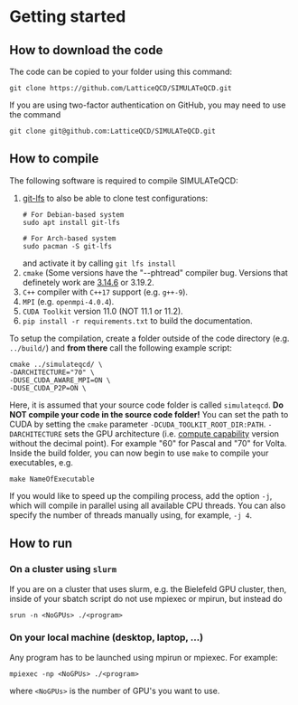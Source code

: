 Getting started
===============

## How to download the code

The code can be copied to your folder using this command:

```shell
git clone https://github.com/LatticeQCD/SIMULATeQCD.git
```

If you are using two-factor authentication on GitHub, you may need to use the command

```shell
git clone git@github.com:LatticeQCD/SIMULATeQCD.git
```
## How to compile

The following software is required to compile SIMULATeQCD:

1. [git-lfs](https://git-lfs.github.com/) to also be able to clone test configurations:
    ```shell
    # For Debian-based system
    sudo apt install git-lfs
     
    # For Arch-based system
    sudo pacman -S git-lfs
    ```
    and activate it by calling `git lfs install`
2. `cmake` (Some versions have the "--phtread" compiler bug. Versions that definetely work are [3.14.6](https://gitlab.kitware.com/cmake/cmake/tree/v3.14.6) or 3.19.2.
3. `C++` compiler with `C++17` support  (e.g. `g++-9`).
4. `MPI` (e.g. `openmpi-4.0.4`).
5. `CUDA Toolkit` version 11.0 (NOT 11.1 or 11.2).
6. `pip install -r requirements.txt` to build the documentation.

To setup the compilation, create a folder outside of the code directory (e.g. `../build/`) and **from there** call the following example script: 
```shell
cmake ../simulateqcd/ \
-DARCHITECTURE="70" \
-DUSE_CUDA_AWARE_MPI=ON \
-DUSE_CUDA_P2P=ON \
``` 
Here, it is assumed that your source code folder is called `simulateqcd`. **Do NOT compile your code in the source code folder!**
You can set the path to CUDA by setting the `cmake` parameter `-DCUDA_TOOLKIT_ROOT_DIR:PATH`.
`-DARCHITECTURE` sets the GPU architecture (i.e. [compute capability](https://en.wikipedia.org/wiki/CUDA#GPUs_supported) version without the decimal point). For example "60" for Pascal and "70" for Volta. 
Inside the build folder, you can now begin to use `make` to compile your executables, e.g. 
```shell
make NameOfExecutable
```
If you would like to speed up the compiling process, add the option `-j`, which will compile in parallel using all available CPU threads. You can also specify the number of threads manually using, for example, `-j 4`.

## How to run


### On a cluster using `slurm`

If you are on a cluster that uses slurm, e.g. the Bielefeld GPU cluster, then, inside of your sbatch script do not use mpiexec or mpirun, but instead do
```shell
srun -n <NoGPUs> ./<program> 
```

### On your local machine (desktop, laptop, ...)

Any program has to be launched using mpirun or mpiexec. 
For example:
```shell
mpiexec -np <NoGPUs> ./<program> 
```
where `<NoGPUs>` is the number of GPU's you want to use.
